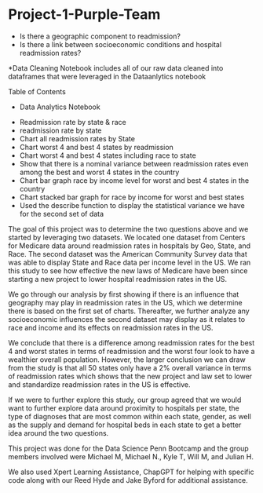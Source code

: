 # Project-1-Purple-Team
* Is there a geographic component to readmission?
* Is there a link between socioeconomic conditions and hospital readmission rates?

*Data Cleaning Notebook
includes all of our raw data cleaned into dataframes that were leveraged in the Dataanlytics notebook


Table of Contents
* Data Analytics Notebook
- Readmission rate by state & race
- readmission rate by state
- Chart all readmission rates by State
- Chart worst 4 and best 4 states by readmission
- Chart worst 4 and best 4 states including race to state
- Show that there is a nominal variance between readmission rates even among the best and worst 4 states in the country
- Chart bar graph race by income level for worst and best 4 states in the country
- Chart stacked bar graph for race by income for worst and best states
- Used the describe function to display the statistical variance we have for the second set of data
  

The goal of this project was to determine the two questions above and we started by leveraging two datasets.  We located one dataset from Centers for Medicare data around readmission rates in hospitals by Geo, State, and Race.  The second dataset was the American Community Survey data that was able to display State and Race data per income level in the US.  We ran this study to see how effective the new laws of Medicare have been since starting a new project to lower hospital readmission rates in the US.

We go through our analysis by first showing if there is an influence that geography may play in readmission rates in the US, which we determine there is based on the first set of charts.  Thereafter, we further analyze any socioeconomic influences the second dataset may display as it relates to race and income and its effects on readmission rates in the US.  

We conclude that there is a difference among readmission rates for the best 4 and worst states in terms of readmission and the worst four look to have a wealthier overall population.  However, the larger conclusion we can draw from the study is that all 50 states only have a 2% overall variance in terms of readmission rates which shows that the new project and law set to lower and standardize readmission rates in the US is effective.  

If we were to further explore this study, our group agreed that we would want to further explore data around proximity to hospitals per state, the type of diagnoses that are most common within each state, gender, as well as the supply and demand for hospital beds in each state to get a better idea around the two questions.

This project was done for the Data Science Penn Bootcamp and the group members involved were Michael M, Michael N., Kyle T, Will M, and Julian H.


We also used Xpert Learning Assistance, ChapGPT for helping with specific code along with our Reed Hyde and Jake Byford for additional assistance. 
